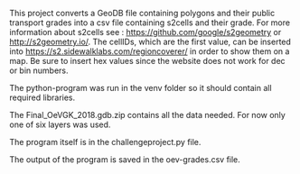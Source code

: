 This project converts a GeoDB file containing polygons and their public transport grades into a csv file containing s2cells and their grade. For more information about s2cells see : https://github.com/google/s2geometry or http://s2geometry.io/. The cellIDs, which are the first value, can be inserted into https://s2.sidewalklabs.com/regioncoverer/ in order to show them on a map. Be sure to insert hex values since the website does not work for dec or bin numbers.

The python-program was run in the venv folder so it should contain all required libraries.

The Final_OeVGK_2018.gdb.zip contains all the data needed. For now only one of six layers was used.

The program itself is in the challengeproject.py file.

The output of the program is saved in the oev-grades.csv file.
